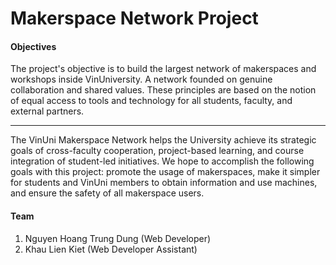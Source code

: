 # Makerspace Network Project
#### Objectives
The project's objective is to build the largest network of  makerspaces and workshops inside VinUniversity. A network founded on genuine collaboration and shared values. These principles are based on the notion of equal access to tools and technology for all students, faculty, and external partners.

--- 
The VinUni Makerspace Network helps the University achieve its strategic goals of cross-faculty cooperation, project-based learning, and course integration of student-led initiatives. We hope to accomplish the following goals with this project: promote the usage of makerspaces, make it simpler for students and VinUni members to obtain information and use machines, and ensure the safety of all makerspace users.

#### Team
1. Nguyen Hoang Trung Dung (Web Developer)
2. Khau Lien Kiet (Web Developer Assistant)

